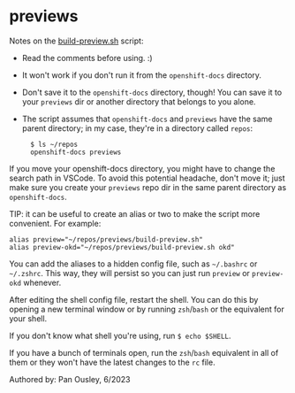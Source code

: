 # previews

Notes on the [build-preview.sh](https://github.com/ousleyp/previews/blob/main/build-preview.sh) script:

- Read the comments before using. :)
- It won't work if you don't run it from the `openshift-docs` directory.
- Don't save it to the `openshift-docs` directory, though! You can save it to your `previews` dir
  or another directory that belongs to you alone.
- The script assumes that `openshift-docs` and `previews` have the same parent directory;
  in my case, they're in a directory called `repos`:

        $ ls ~/repos
        openshift-docs previews

If you move your openshift-docs directory, you might have to change the search path in VSCode.
To avoid this potential headache, don't move it; just make sure you create your `previews` repo dir
in the same parent directory as `openshift-docs`.

TIP: it can be useful to create an alias or two to make the script more convenient.
For example:

    alias preview="~/repos/previews/build-preview.sh"
    alias preview-okd="~/repos/previews/build-preview.sh okd"

You can add the aliases to a hidden config file, such as `~/.bashrc` or `~/.zshrc`.
This way, they will persist so you can just run `preview` or `preview-okd` whenever.

After editing the shell config file, restart the shell. You can do this by opening a new
terminal window or by running `zsh`/`bash` or the equivalent for your shell.

If you don't know what shell you're using, run `$ echo $SHELL`.

If you have a bunch of terminals open, run the `zsh`/`bash` equivalent in all
of them or they won't have the latest changes to the `rc` file.

Authored by: Pan Ousley, 6/2023

